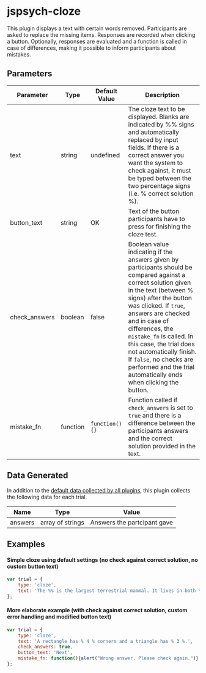 # jspsych-cloze

This plugin displays a text with certain words removed. Participants are asked to replace the missing items. Responses are recorded when clicking a button. Optionally, responses are evaluated and a function is called in case of differences, making it possible to inform participants about mistakes.

## Parameters

Parameter | Type | Default Value | Description
----------|------|---------------|------------
text | string | undefined | The cloze text to be displayed. Blanks are indicated by %% signs and automatically replaced by input fields. If there is a correct answer you want the system to check against, it must be typed between the two percentage signs (i.e. % correct solution %).
button_text | string | OK | Text of the button participants have to press for finishing the cloze test.
check_answers | boolean | false | Boolean value indicating if the answers given by participants should be compared against a correct solution given in the text (between % signs) after the button was clicked. If ```true```, answers are checked and in case of differences, the ```mistake_fn``` is called. In this case, the trial does not automatically finish. If ```false```, no checks are performed and the trial automatically ends when clicking the button.
mistake_fn | function | ```function(){}``` | Function called if ```check_answers``` is set to ```true``` and there is a difference between the participants answers and the correct solution provided in the text.

## Data Generated

In addition to the [default data collected by all plugins](overview#datacollectedbyplugins), this plugin collects the following data for each trial.

Name | Type | Value
-----|------|------
answers | array of strings | Answers the partcipant gave

## Examples

#### Simple cloze using default settings (no check against correct solution, no custom button text)

```javascript
var trial = {
	type: 'cloze',
	text: 'The %% is the largest terrestrial mammal. It lives in both %% and %%.'
};
```

#### More elaborate example (with check against correct solution, custom error handling and modified button text)

```javascript
var trial = {
    type: 'cloze',
    text: 'A rectangle has % 4 % corners and a triangle has % 3 %.',
    check_answers: true,
    button_text: 'Next',
    mistake_fn: function(){alert("Wrong answer. Please check again.")}
};
```